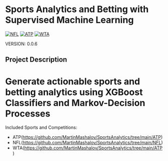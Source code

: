 # Sports Analytics and Betting with Supervised Machine Learning

[![NFL](https://encrypted-tbn0.gstatic.com/images?q=tbn:ANd9GcQ6c-STK1tePSWolEopX8lq4uDqJbzntbiGi7Sz-pI&s)](https://github.com/MartinMashalov/TennisBetting/tree/main/NFL)
[![ATP](https://upload.wikimedia.org/wikipedia/en/thumb/3/3f/ATP_Tour_logo.svg/300px-ATP_Tour_logo.svg.png)](https://github.com/MartinMashalov/TennisBetting/tree/main/ATP)
[![WTA](https://upload.wikimedia.org/wikipedia/en/thumb/5/5f/Women%27s_Tennis_Association_logo_%282020%29.svg/300px-Women%27s_Tennis_Association_logo_%282020%29.svg.png)](https://github.com/MartinMashalov/TennisBetting/tree/main/WTA)

VERSION: 0.0.6

## Project Description

# Generate actionable sports and betting analytics using XGBoost Classifiers and Markov-Decision Processes

Included Sports and Competitions: 

* ATP(https://github.com/MartinMashalov/SportsAnalytics/tree/main/ATP)
* NFL(https://github.com/MartinMashalov/SportsAnalytics/tree/main/NFL)
* WTA(https://github.com/MartinMashalov/SportsAnalytics/tree/main/ATP)
